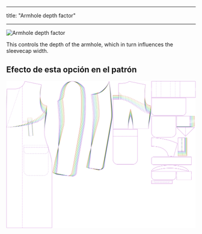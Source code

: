- - -
title: "Armhole depth factor"
- - -

![Armhole depth factor](./armholedepthfactor.svg)

This controls the depth of the armhole, which in turn influences the sleevecap width.

## Efecto de esta opción en el patrón

![This image shows the effect of this option by superimposing several variants that have a different value for this option](carlton_armholedepthfactor_sample.svg "Effect of this option on the pattern")
